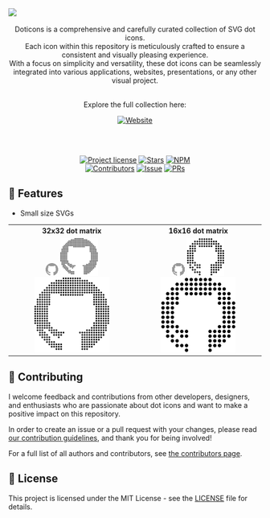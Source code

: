 <img src="https://dev-to-uploads.s3.amazonaws.com/uploads/articles/5mmb7gnclrx8vi34sr8u.png"/>
<br />

<p align="center">
Doticons is a comprehensive and carefully curated collection of SVG dot icons.<br/>
Each icon within this repository is meticulously crafted to ensure a consistent and visually pleasing experience.<br/>
With a focus on simplicity and versatility, these dot icons can be seamlessly integrated into various applications, websites, presentations, or any other visual project.
</p>
<br/>
<div align="center">
Explore the full collection here:
    
[![Website](https://img.shields.io/badge/Live%20Demo-doticons--website.vercel.app-blue?style=for-the-badge)](https://doticons-website.vercel.app)
</div>

<br /> 

<div align="center">
<br />

[![Project license](https://img.shields.io/github/license/eduardconstantin/doticons?style=flat-square)](LICENSE)
[![Stars](https://img.shields.io/github/stars/eduardconstantin/doticons?style=flat-square)](https://github.com/eduardconstantin/doticons/stargazers)
[![NPM](https://img.shields.io/npm/v/doticons?style=flat-square)](https://www.npmjs.com/package/doticons)
<br/>
[![Contributors](https://img.shields.io/github/contributors/eduardconstantin/doticons?style=flat-square)](https://github.com/eduardconstantin/doticons/graphs/contributors)
[![Issue](https://img.shields.io/github/issues/eduardconstantin/doticons?style=flat-square)](https://github.com/eduardconstantin/doticons/issues)
[![PRs](https://img.shields.io/github/issues-pr/eduardconstantin/doticons?style=flat-square)](https://github.com/eduardconstantin/doticons/pulls)

</div>

## 🌟 Features

- Small size SVGs
<table>
    <tr>
      <th>32x32 dot matrix</th>
      <th>16x16 dot matrix</th>
    </tr>
    <tr>
      <td valign="center" align="center" >
        <img width="25px" src="https://github.com/eduardconstantin/doticons/blob/main/icons/32/github.svg"/>
        <img width="75px" src="https://github.com/eduardconstantin/doticons/blob/main/icons/32/github.svg"/>
        <img width="150px" src="https://github.com/eduardconstantin/doticons/blob/main/icons/32/github.svg"/>
      </td>
      <td valign="center" align="center">
        <img width="25px" src="https://github.com/eduardconstantin/doticons/blob/main/icons/16/github.svg"/>
        <img width="75px" src="https://github.com/eduardconstantin/doticons/blob/main/icons/16/github.svg"/>
        <img width="150px" src="https://github.com/eduardconstantin/doticons/blob/main/icons/16/github.svg"/>
      </td>
    </tr>
</table>

## 👥 Contributing

I welcome feedback and contributions from other developers, designers, and enthusiasts who are passionate about dot icons and want to make a positive impact on this repository.

In order to create an issue or a pull request with your changes, please read
[our contribution guidelines](CONTRIBUTING.md), and thank you for being involved!

For a full list of all authors and contributors, see
[the contributors page](https://github.com/eduardconstantin/doticons/contributors).

## 📜 License

This project is licensed under the MIT License - see the [LICENSE](LICENSE) file for details.
